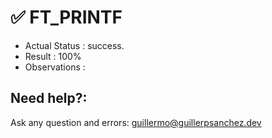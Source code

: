 # ✅ FT_PRINTF

- Actual Status : success.
- Result        : 100%
- Observations  : 


## Need help?:
Ask any question and errors:
guillermo@guillerpsanchez.dev